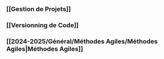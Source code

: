 ### [[Gestion de Projets]]

### [[Versionning de Code]]
### [[2024-2025/Général/Méthodes Agiles/Méthodes Agiles|Méthodes Agiles]]
